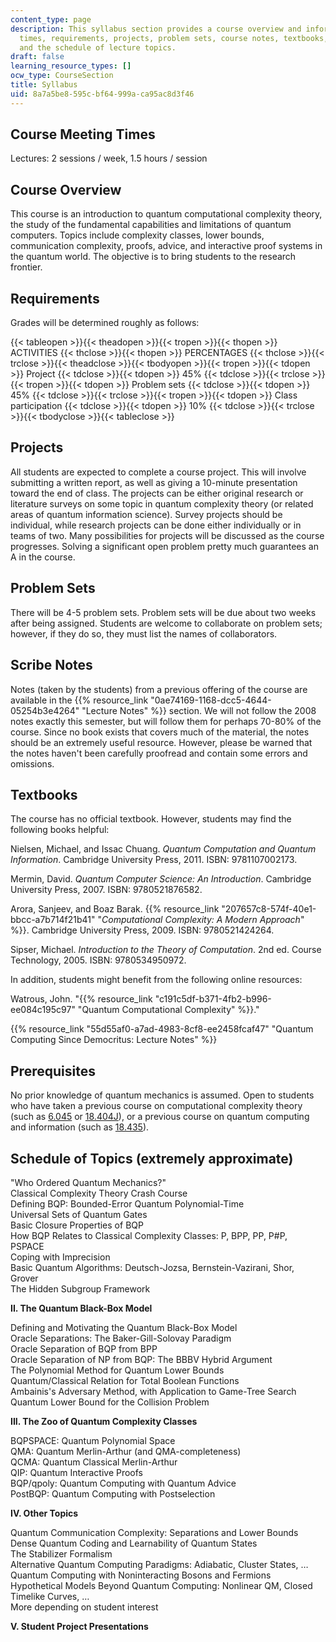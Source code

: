 ```yaml
---
content_type: page
description: This syllabus section provides a course overview and information on meeting
  times, requirements, projects, problem sets, course notes, textbooks, prerequisites,
  and the schedule of lecture topics.
draft: false
learning_resource_types: []
ocw_type: CourseSection
title: Syllabus
uid: 8a7a5be8-595c-bf64-999a-ca95ac8d3f46
---
```

## Course Meeting Times

Lectures: 2 sessions / week, 1.5 hours / session

## Course Overview

This course is an introduction to quantum computational complexity theory, the study of the fundamental capabilities and limitations of quantum computers. Topics include complexity classes, lower bounds, communication complexity, proofs, advice, and interactive proof systems in the quantum world. The objective is to bring students to the research frontier.

## Requirements

Grades will be determined roughly as follows:

{{< tableopen >}}{{< theadopen >}}{{< tropen >}}{{< thopen >}}
ACTIVITIES
{{< thclose >}}{{< thopen >}}
PERCENTAGES
{{< thclose >}}{{< trclose >}}{{< theadclose >}}{{< tbodyopen >}}{{< tropen >}}{{< tdopen >}}
Project
{{< tdclose >}}{{< tdopen >}}
45%
{{< tdclose >}}{{< trclose >}}{{< tropen >}}{{< tdopen >}}
Problem sets
{{< tdclose >}}{{< tdopen >}}
45%
{{< tdclose >}}{{< trclose >}}{{< tropen >}}{{< tdopen >}}
Class participation
{{< tdclose >}}{{< tdopen >}}
10%
{{< tdclose >}}{{< trclose >}}{{< tbodyclose >}}{{< tableclose >}}

## Projects

All students are expected to complete a course project. This will involve submitting a written report, as well as giving a 10-minute presentation toward the end of class. The projects can be either original research or literature surveys on some topic in quantum complexity theory (or related areas of quantum information science). Survey projects should be individual, while research projects can be done either individually or in teams of two. Many possibilities for projects will be discussed as the course progresses. Solving a significant open problem pretty much guarantees an A in the course.

## Problem Sets

There will be 4-5 problem sets. Problem sets will be due about two weeks after being assigned. Students are welcome to collaborate on problem sets; however, if they do so, they must list the names of collaborators.

## Scribe Notes

Notes (taken by the students) from a previous offering of the course are available in the {{% resource_link "0ae74169-1168-dcc5-4644-05254b3e4264" "Lecture Notes" %}} section. We will not follow the 2008 notes exactly this semester, but will follow them for perhaps 70-80% of the course. Since no book exists that covers much of the material, the notes should be an extremely useful resource. However, please be warned that the notes haven't been carefully proofread and contain some errors and omissions.

## Textbooks

The course has no official textbook. However, students may find the following books helpful:

Nielsen, Michael, and Issac Chuang. *Quantum Computation and Quantum Information*. Cambridge University Press, 2011. ISBN: 9781107002173.

Mermin, David. *Quantum Computer Science: An Introduction*. Cambridge University Press, 2007. ISBN: 9780521876582.

Arora, Sanjeev, and Boaz Barak. {{% resource_link "207657c8-574f-40e1-bbcc-a7b714f21b41" "*Computational Complexity: A Modern Approach*" %}}. Cambridge University Press, 2009. ISBN: 9780521424264.

Sipser, Michael. *Introduction to the Theory of Computation*. 2nd ed. Course Technology, 2005. ISBN: 9780534950972.

In addition, students might benefit from the following online resources:

Watrous, John. "{{% resource_link "c191c5df-b371-4fb2-b996-ee084c195c97" "Quantum Computational Complexity" %}}."

{{% resource_link "55d55af0-a7ad-4983-8cf8-ee2458fcaf47" "Quantum Computing Since Democritus: Lecture Notes" %}}

## Prerequisites

No prior knowledge of quantum mechanics is assumed. Open to students who have taken a previous course on computational complexity theory (such as [6.045](/courses/6-045j-automata-computability-and-complexity-spring-2011) or [18.404J](/courses/18-404j-theory-of-computation-fall-2020/)), or a previous course on quantum computing and information (such as [18.435](/courses/18-435j-quantum-computation-fall-2003)).

## Schedule of Topics (extremely approximate)

"Who Ordered Quantum Mechanics?"    
Classical Complexity Theory Crash Course    
Defining BQP: Bounded-Error Quantum Polynomial-Time    
Universal Sets of Quantum Gates    
Basic Closure Properties of BQP    
How BQP Relates to Classical Complexity Classes: P, BPP, PP, P#P, PSPACE    
Coping with Imprecision    
Basic Quantum Algorithms: Deutsch-Jozsa, Bernstein-Vazirani, Shor, Grover    
The Hidden Subgroup Framework

**II. The Quantum Black-Box Model**

Defining and Motivating the Quantum Black-Box Model    
Oracle Separations: The Baker-Gill-Solovay Paradigm    
Oracle Separation of BQP from BPP    
Oracle Separation of NP from BQP: The BBBV Hybrid Argument    
The Polynomial Method for Quantum Lower Bounds    
Quantum/Classical Relation for Total Boolean Functions    
Ambainis's Adversary Method, with Application to Game-Tree Search    
Quantum Lower Bound for the Collision Problem

**III. The Zoo of Quantum Complexity Classes**

BQPSPACE: Quantum Polynomial Space    
QMA: Quantum Merlin-Arthur (and QMA-completeness)    
QCMA: Quantum Classical Merlin-Arthur    
QIP: Quantum Interactive Proofs    
BQP/qpoly: Quantum Computing with Quantum Advice    
PostBQP: Quantum Computing with Postselection

**IV. Other Topics**

Quantum Communication Complexity: Separations and Lower Bounds    
Dense Quantum Coding and Learnability of Quantum States    
The Stabilizer Formalism    
Alternative Quantum Computing Paradigms: Adiabatic, Cluster States, …    
Quantum Computing with Noninteracting Bosons and Fermions    
Hypothetical Models Beyond Quantum Computing: Nonlinear QM, Closed Timelike Curves, …    
More depending on student interest

**V. Student Project Presentations**